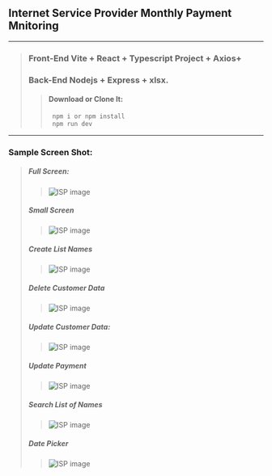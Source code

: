 ## Internet Service Provider Monthly Payment Mnitoring

---

> ### Front-End Vite + React + Typescript Project + Axios+
>
> ### Back-End Nodejs + Express + xlsx.
>
> > #### Download or Clone It:
> >
> > ```bash
> >  npm i or npm install
> >  npm run dev
> > ```

---

### Sample Screen Shot:

> ##### Full Screen:
>
> > ![ISP image](client/public/SS-1.png)
>
> ##### Small Screen
>
> > ![ISP image](client/public/SS-2.png)
>
> ##### Create List Names
>
> > ![ISP image](client/public/SS-3.png)
>
> ##### Delete Customer Data
>
> > ![ISP image](client/public/SS-4.png)
>
> ##### Update Customer Data:
>
> > ![ISP image](client/public/SS-5.png)
>
> ##### Update Payment
>
> > ![ISP image](client/public/SS-6.png)
>
> ##### Search List of Names
>
> > ![ISP image](client/public/SS-7.png)
>
> ##### Date Picker
>
> > ![ISP image](client/public/SS-8.png)

